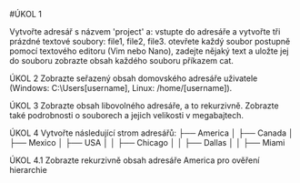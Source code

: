 #ÚKOL 1

Vytvořte adresář s názvem 'project' a:
vstupte do adresáře a vytvořte tři prázdné textové soubory: file1, file2, file3.
otevřete každý soubor postupně pomocí textového editoru (Vim nebo Nano),
zadejte nějaký text a uložte jej do souboru
zobrazte obsah každého souboru příkazem cat.


ÚKOL 2
Zobrazte seřazený obsah domovského adresáře uživatele (Windows: C:\Users[username], Linux: /home/[username]).

ÚKOL 3
Zobrazte obsah libovolného adresáře, a to rekurzivně. Zobrazte také podrobnosti o souborech a jejich velikosti v megabajtech.

ÚKOL 4
Vytvořte následující strom adresářů:
├── America 
│ ├── Canada 
│ ├── Mexico 
│ ├── USA 
│ │ ├── Chicago 
│ │ ├── Dallas 
│ │ ├── Miami

ÚKOL 4.1
Zobrazte rekurzivně obsah adresáře America pro ověření hierarchie